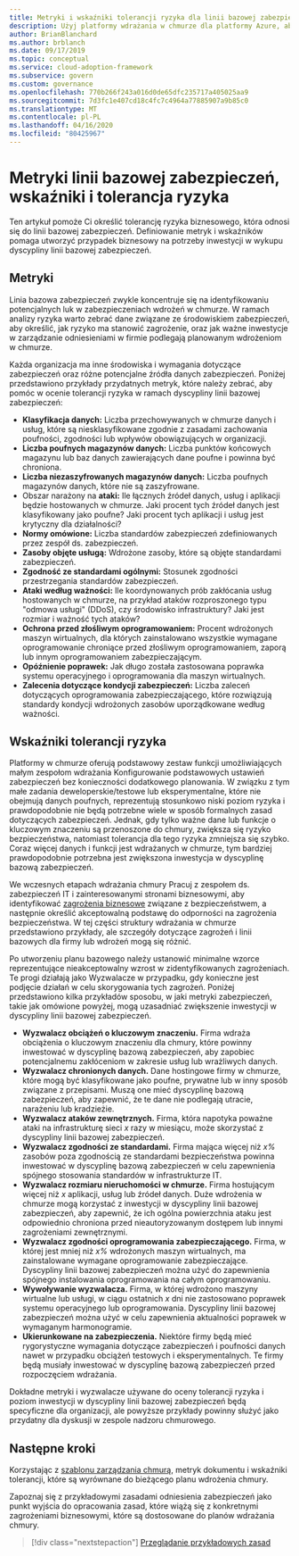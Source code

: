 ```yaml
---
title: Metryki i wskaźniki tolerancji ryzyka dla linii bazowej zabezpieczeń
description: Użyj platformy wdrażania w chmurze dla platformy Azure, aby dowiedzieć się, jak określić tolerancję ryzyka biznesowego związanego z linią bazową zabezpieczeń.
author: BrianBlanchard
ms.author: brblanch
ms.date: 09/17/2019
ms.topic: conceptual
ms.service: cloud-adoption-framework
ms.subservice: govern
ms.custom: governance
ms.openlocfilehash: 770b266f243a016d0de65dfc235717a405025aa9
ms.sourcegitcommit: 7d3fc1e407cd18c4fc7c4964a77885907a9b85c0
ms.translationtype: MT
ms.contentlocale: pl-PL
ms.lasthandoff: 04/16/2020
ms.locfileid: "80425967"
---
```

# <a name="security-baseline-metrics-indicators-and-risk-tolerance"></a>Metryki linii bazowej zabezpieczeń, wskaźniki i tolerancja ryzyka

Ten artykuł pomoże Ci określić tolerancję ryzyka biznesowego, która odnosi się do linii bazowej zabezpieczeń. Definiowanie metryk i wskaźników pomaga utworzyć przypadek biznesowy na potrzeby inwestycji w wykupu dyscypliny linii bazowej zabezpieczeń.

## <a name="metrics"></a>Metryki

Linia bazowa zabezpieczeń zwykle koncentruje się na identyfikowaniu potencjalnych luk w zabezpieczeniach wdrożeń w chmurze. W ramach analizy ryzyka warto zebrać dane związane ze środowiskiem zabezpieczeń, aby określić, jak ryzyko ma stanowić zagrożenie, oraz jak ważne inwestycje w zarządzanie odniesieniami w firmie podlegają planowanym wdrożeniom w chmurze.

Każda organizacja ma inne środowiska i wymagania dotyczące zabezpieczeń oraz różne potencjalne źródła danych zabezpieczeń. Poniżej przedstawiono przykłady przydatnych metryk, które należy zebrać, aby pomóc w ocenie tolerancji ryzyka w ramach dyscypliny linii bazowej zabezpieczeń:

- **Klasyfikacja danych:** Liczba przechowywanych w chmurze danych i usług, które są niesklasyfikowane zgodnie z zasadami zachowania poufności, zgodności lub wpływów obowiązujących w organizacji.
- **Liczba poufnych magazynów danych:** Liczba punktów końcowych magazynu lub baz danych zawierających dane poufne i powinna być chroniona.
- **Liczba niezaszyfrowanych magazynów danych:** Liczba poufnych magazynów danych, które nie są zaszyfrowane.
- Obszar narażony na **ataki:** Ile łącznych źródeł danych, usług i aplikacji będzie hostowanych w chmurze. Jaki procent tych źródeł danych jest klasyfikowany jako poufne? Jaki procent tych aplikacji i usług jest krytyczny dla działalności?
- **Normy omówione:** Liczba standardów zabezpieczeń zdefiniowanych przez zespół ds. zabezpieczeń.
- **Zasoby objęte usługą:** Wdrożone zasoby, które są objęte standardami zabezpieczeń.
- **Zgodność ze standardami ogólnymi:** Stosunek zgodności przestrzegania standardów zabezpieczeń.
- **Ataki według ważności:** Ile koordynowanych prób zakłócania usług hostowanych w chmurze, na przykład ataków rozproszonego typu "odmowa usługi" (DDoS), czy środowisko infrastruktury? Jaki jest rozmiar i ważność tych ataków?
- **Ochrona przed złośliwym oprogramowaniem:** Procent wdrożonych maszyn wirtualnych, dla których zainstalowano wszystkie wymagane oprogramowanie chroniące przed złośliwym oprogramowaniem, zaporą lub innym oprogramowaniem zabezpieczającym.
- **Opóźnienie poprawek:** Jak długo została zastosowana poprawka systemu operacyjnego i oprogramowania dla maszyn wirtualnych.
- **Zalecenia dotyczące kondycji zabezpieczeń:** Liczba zaleceń dotyczących oprogramowania zabezpieczającego, które rozwiązują standardy kondycji wdrożonych zasobów uporządkowane według ważności.

## <a name="risk-tolerance-indicators"></a>Wskaźniki tolerancji ryzyka

Platformy w chmurze oferują podstawowy zestaw funkcji umożliwiających małym zespołom wdrażania Konfigurowanie podstawowych ustawień zabezpieczeń bez konieczności dodatkowego planowania. W związku z tym małe zadania deweloperskie/testowe lub eksperymentalne, które nie obejmują danych poufnych, reprezentują stosunkowo niski poziom ryzyka i prawdopodobnie nie będą potrzebne wiele w sposób formalnych zasad dotyczących zabezpieczeń. Jednak, gdy tylko ważne dane lub funkcje o kluczowym znaczeniu są przenoszone do chmury, zwiększa się ryzyko bezpieczeństwa, natomiast tolerancja dla tego ryzyka zmniejsza się szybko. Coraz więcej danych i funkcji jest wdrażanych w chmurze, tym bardziej prawdopodobnie potrzebna jest zwiększona inwestycja w dyscyplinę bazową zabezpieczeń.

We wczesnych etapach wdrażania chmury Pracuj z zespołem ds. zabezpieczeń IT i zainteresowanymi stronami biznesowymi, aby identyfikować [zagrożenia biznesowe](./business-risks.md) związane z bezpieczeństwem, a następnie określić akceptowalną podstawę do odporności na zagrożenia bezpieczeństwa. W tej części struktury wdrażania w chmurze przedstawiono przykłady, ale szczegóły dotyczące zagrożeń i linii bazowych dla firmy lub wdrożeń mogą się różnić.

Po utworzeniu planu bazowego należy ustanowić minimalne wzorce reprezentujące nieakceptowalny wzrost w zidentyfikowanych zagrożeniach. Te progi działają jako Wyzwalacze w przypadku, gdy konieczne jest podjęcie działań w celu skorygowania tych zagrożeń. Poniżej przedstawiono kilka przykładów sposobu, w jaki metryki zabezpieczeń, takie jak omówione powyżej, mogą uzasadniać zwiększenie inwestycji w dyscypliny linii bazowej zabezpieczeń.

- **Wyzwalacz obciążeń o kluczowym znaczeniu.** Firma wdraża obciążenia o kluczowym znaczeniu dla chmury, które powinny inwestować w dyscyplinę bazową zabezpieczeń, aby zapobiec potencjalnemu zakłóceniom w zakresie usług lub wrażliwych danych.
- **Wyzwalacz chronionych danych.** Dane hostingowe firmy w chmurze, które mogą być klasyfikowane jako poufne, prywatne lub w inny sposób związane z przepisami. Muszą one mieć dyscyplinę bazową zabezpieczeń, aby zapewnić, że te dane nie podlegają utracie, narażeniu lub kradzieżie.
- **Wyzwalacz ataków zewnętrznych.** Firma, która napotyka poważne ataki na infrastrukturę sieci _x_ razy w miesiącu, może skorzystać z dyscypliny linii bazowej zabezpieczeń.
- **Wyzwalacz zgodności ze standardami.** Firma mająca więcej niż _x%_ zasobów poza zgodnością ze standardami bezpieczeństwa powinna inwestować w dyscyplinę bazową zabezpieczeń w celu zapewnienia spójnego stosowania standardów w infrastrukturze IT.
- **Wyzwalacz rozmiaru nieruchomości w chmurze.** Firma hostującym więcej niż _x_ aplikacji, usług lub źródeł danych. Duże wdrożenia w chmurze mogą korzystać z inwestycji w dyscypliny linii bazowej zabezpieczeń, aby zapewnić, że ich ogólna powierzchnia ataku jest odpowiednio chroniona przed nieautoryzowanym dostępem lub innymi zagrożeniami zewnętrznymi.
- **Wyzwalacz zgodności oprogramowania zabezpieczającego.** Firma, w której jest mniej niż _x%_ wdrożonych maszyn wirtualnych, ma zainstalowane wymagane oprogramowanie zabezpieczające. Dyscypliny linii bazowej zabezpieczeń można użyć do zapewnienia spójnego instalowania oprogramowania na całym oprogramowaniu.
- **Wywoływanie wyzwalacza.** Firma, w której wdrożono maszyny wirtualne lub usługi, w ciągu ostatnich _x_ dni nie zastosowano poprawek systemu operacyjnego lub oprogramowania. Dyscypliny linii bazowej zabezpieczeń można użyć w celu zapewnienia aktualności poprawek w wymaganym harmonogramie.
- **Ukierunkowane na zabezpieczenia.** Niektóre firmy będą mieć rygorystyczne wymagania dotyczące zabezpieczeń i poufności danych nawet w przypadku obciążeń testowych i eksperymentalnych. Te firmy będą musiały inwestować w dyscyplinę bazową zabezpieczeń przed rozpoczęciem wdrażania.

Dokładne metryki i wyzwalacze używane do oceny tolerancji ryzyka i poziom inwestycji w dyscypliny linii bazowej zabezpieczeń będą specyficzne dla organizacji, ale powyższe przykłady powinny służyć jako przydatny dla dyskusji w zespole nadzoru chmurowego.

## <a name="next-steps"></a>Następne kroki

Korzystając z [szablonu zarządzania chmurą](./template.md), metryk dokumentu i wskaźniki tolerancji, które są wyrównane do bieżącego planu wdrożenia chmury.

Zapoznaj się z przykładowymi zasadami odniesienia zabezpieczeń jako punkt wyjścia do opracowania zasad, które wiążą się z konkretnymi zagrożeniami biznesowymi, które są dostosowane do planów wdrażania chmury.

> [!div class="nextstepaction"]
> [Przeglądanie przykładowych zasad](./policy-statements.md)
